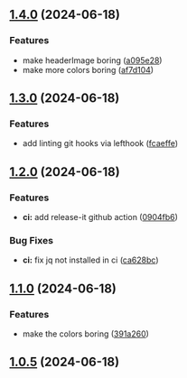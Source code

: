 

## [1.4.0](https://github.com/adamhari/release-it/compare/1.3.0...1.4.0) (2024-06-18)


### Features

* make headerImage boring ([a095e28](https://github.com/adamhari/release-it/commit/a095e28516e072125cfc41ac43a8c95dbe4b4eee))
* make more colors boring ([af7d104](https://github.com/adamhari/release-it/commit/af7d1044886ca4bfab07b3c64bdc48e802c3e2e4))

## [1.3.0](https://github.com/adamhari/release-it/compare/1.2.0...1.3.0) (2024-06-18)


### Features

* add linting git hooks via lefthook ([fcaeffe](https://github.com/adamhari/release-it/commit/fcaeffea34366b83622862bd48e6e617b282045b))

## [1.2.0](https://github.com/adamhari/release-it/compare/1.1.0...1.2.0) (2024-06-18)


### Features

* **ci:** add release-it github action ([0904fb6](https://github.com/adamhari/release-it/commit/0904fb60dbc4f40ad77a7cb9c6ba769f422e1d2f))


### Bug Fixes

* **ci:** fix jq not installed in ci ([ca628bc](https://github.com/adamhari/release-it/commit/ca628bcd7deee672213ababaf61ff5e8e8ef16a3))

## [1.1.0](https://github.com/adamhari/release-it/compare/1.0.5...1.1.0) (2024-06-18)


### Features

* make the colors boring ([391a260](https://github.com/adamhari/release-it/commit/391a260107efc5de26e0d680804805d2706b9266))

## [1.0.5](https://github.com/adamhari/release-it/compare/1.0.4...1.0.5) (2024-06-18)
